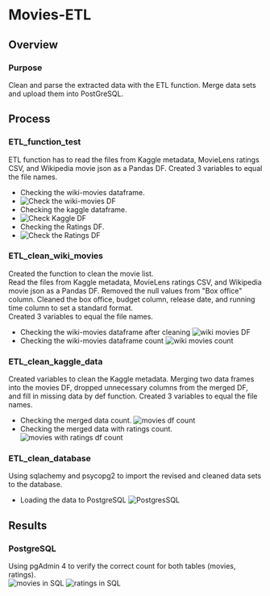 # Movies-ETL
## Overview
### Purpose
Clean and parse the extracted data with the ETL function.  Merge data sets and upload them into PostGreSQL. 

## Process 
### ETL_function_test
ETL function has to read the files from Kaggle metadata, MovieLens ratings CSV, and Wikipedia movie json as a Pandas DF. Created 3 variables to equal the file names.

  - Checking the wiki-movies dataframe. 
  - ![Check the wiki-movies DF](https://user-images.githubusercontent.com/101272613/173411886-c35be98c-7c91-452e-978b-472ae985549c.PNG)
  - Checking the kaggle dataframe. 
  - ![Check Kaggle DF](https://user-images.githubusercontent.com/101272613/173411955-79e64cec-cd30-4e64-8e46-8659a12ab174.PNG)
  - Checking the Ratings DF. 
  - ![Check the Ratings DF](https://user-images.githubusercontent.com/101272613/173415314-c18e0210-b10c-42a0-8999-fbcb74a8726e.PNG)

### ETL_clean_wiki_movies
Created the function to clean the movie list.  
Read the files from Kaggle metadata, MovieLens ratings CSV, and Wikipedia movie json as a Pandas DF.
Removed the null values from "Box office" column.  Cleaned the box office, budget column, release date, and running time column to set a standard format.  
Created 3 variables to equal the file names. 

  - Checking the wiki-movies dataframe after cleaning
![wiki movies DF](https://user-images.githubusercontent.com/101272613/173415552-b312cdf6-492e-4d02-bd78-559f1c49c67e.PNG)
  - Checking the wiki-movies dataframe count
![wiki movies count](https://user-images.githubusercontent.com/101272613/173417413-534ffe0b-46d2-4763-8772-5be3ea8deb88.PNG)

### ETL_clean_kaggle_data
Created variables to clean the Kaggle metadata.
Merging two data frames into the movies DF, dropped unnecessary columns from the merged DF, and fill in missing data by def function. 
Created 3 variables to equal the file names.

  - Checking the merged data count. 
![movies df count](https://user-images.githubusercontent.com/101272613/173417490-94765e24-3e1c-4183-a6e1-e277687e49ca.PNG)
  - Checking the merged data with ratings count.
![movies with ratings df count](https://user-images.githubusercontent.com/101272613/173417596-a7e6aba6-d3e0-46e4-b51c-6484e7eacc3d.PNG)

### ETL_clean_database
Using sqlachemy and psycopg2 to import the revised and cleaned data sets to the database.  

  - Loading the data to PostgreSQL
![PostgresSQL](https://user-images.githubusercontent.com/101272613/173417892-57176e9a-301b-4b64-a60b-89b36141349d.PNG)


## Results
### PostgreSQL
Using pgAdmin 4 to verify the correct count for both tables (movies, ratings).  
![movies in SQL](https://user-images.githubusercontent.com/101272613/173418806-7d079393-bf1f-45ab-8bd3-b0c78fe56051.PNG)
![ratings in SQL](https://user-images.githubusercontent.com/101272613/173418822-335953b9-be71-46bd-961c-13a87cb1af9a.PNG)



